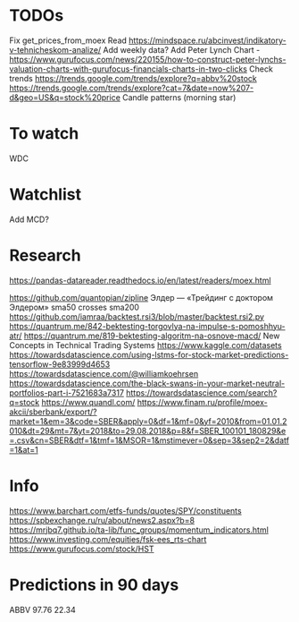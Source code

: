 # TODOs
Fix get_prices_from_moex
Read https://mindspace.ru/abcinvest/indikatory-v-tehnicheskom-analize/
Add weekly data?
Add Peter Lynch Chart - https://www.gurufocus.com/news/220155/how-to-construct-peter-lynchs-valuation-charts-with-gurufocus-financials-charts-in-two-clicks
Check trends 
https://trends.google.com/trends/explore?q=abbv%20stock
https://trends.google.com/trends/explore?cat=7&date=now%207-d&geo=US&q=stock%20price
Candle patterns (morning star)

# To watch

WDC

# Watchlist

Add MCD?

# Research

https://pandas-datareader.readthedocs.io/en/latest/readers/moex.html

https://github.com/quantopian/zipline
Элдер — «Трейдинг с доктором Элдером»
sma50 crosses sma200
https://github.com/iamraa/backtest.rsi3/blob/master/backtest.rsi2.py
https://quantrum.me/842-bektesting-torgovlya-na-impulse-s-pomoshhyu-atr/
https://quantrum.me/819-bektesting-algoritm-na-osnove-macd/
New Concepts in Technical Trading Systems
https://www.kaggle.com/datasets
https://towardsdatascience.com/using-lstms-for-stock-market-predictions-tensorflow-9e83999d4653
https://towardsdatascience.com/@williamkoehrsen
https://towardsdatascience.com/the-black-swans-in-your-market-neutral-portfolios-part-i-7521683a7317
https://towardsdatascience.com/search?q=stock
https://www.quandl.com/
https://www.finam.ru/profile/moex-akcii/sberbank/export/?market=1&em=3&code=SBER&apply=0&df=1&mf=0&yf=2010&from=01.01.2010&dt=29&mt=7&yt=2018&to=29.08.2018&p=8&f=SBER_100101_180829&e=.csv&cn=SBER&dtf=1&tmf=1&MSOR=1&mstimever=0&sep=3&sep2=2&datf=1&at=1

# Info

https://www.barchart.com/etfs-funds/quotes/SPY/constituents
https://spbexchange.ru/ru/about/news2.aspx?b=8
https://mrjbq7.github.io/ta-lib/func_groups/momentum_indicators.html
https://www.investing.com/equities/fsk-ees_rts-chart
https://www.gurufocus.com/stock/HST

# Predictions in 90 days

ABBV 97.76 22.34
